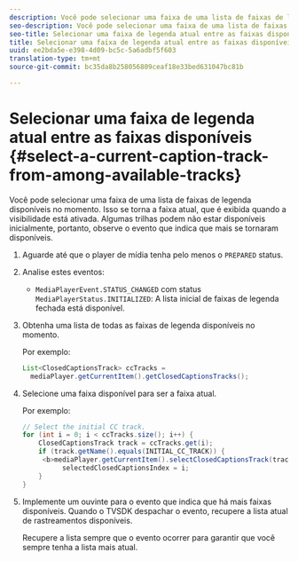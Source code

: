 ```yaml
---
description: Você pode selecionar uma faixa de uma lista de faixas de legenda disponíveis no momento. Isso se torna a faixa atual, que é exibida quando a visibilidade está ativada. Algumas trilhas podem não estar disponíveis inicialmente, portanto, observe o evento que indica que mais se tornaram disponíveis.
seo-description: Você pode selecionar uma faixa de uma lista de faixas de legenda disponíveis no momento. Isso se torna a faixa atual, que é exibida quando a visibilidade está ativada. Algumas trilhas podem não estar disponíveis inicialmente, portanto, observe o evento que indica que mais se tornaram disponíveis.
seo-title: Selecionar uma faixa de legenda atual entre as faixas disponíveis
title: Selecionar uma faixa de legenda atual entre as faixas disponíveis
uuid: ee2bda5e-e398-4d09-bc5c-5a6adbf5f603
translation-type: tm+mt
source-git-commit: bc35da8b258056809ceaf18e33bed631047bc81b

---
```



# Selecionar uma faixa de legenda atual entre as faixas disponíveis {#select-a-current-caption-track-from-among-available-tracks}

Você pode selecionar uma faixa de uma lista de faixas de legenda disponíveis no momento. Isso se torna a faixa atual, que é exibida quando a visibilidade está ativada. Algumas trilhas podem não estar disponíveis inicialmente, portanto, observe o evento que indica que mais se tornaram disponíveis.

1. Aguarde até que o player de mídia tenha pelo menos o `PREPARED` status.
1. Analise estes eventos:

   * `MediaPlayerEvent.STATUS_CHANGED` com status `MediaPlayerStatus.INITIALIZED`: A lista inicial de faixas de legenda fechada está disponível.

1. Obtenha uma lista de todas as faixas de legenda disponíveis no momento.

   Por exemplo:

   ```java
   List<ClosedCaptionsTrack> ccTracks = 
     mediaPlayer.getCurrentItem().getClosedCaptionsTracks();
   ```

1. Selecione uma faixa disponível para ser a faixa atual.

   Por exemplo:

   ```java
   // Select the initial CC track. 
   for (int i = 0; i < ccTracks.size(); i++) { 
       ClosedCaptionsTrack track = ccTracks.get(i); 
       if (track.getName().equals(INITIAL_CC_TRACK)) {
        <b>mediaPlayer.getCurrentItem().selectClosedCaptionsTrack(track);</b> 
             selectedClosedCaptionsIndex = i; 
       } 
   }
   ```

1. Implemente um ouvinte para o evento que indica que há mais faixas disponíveis. Quando o TVSDK despachar o evento, recupere a lista atual de rastreamentos disponíveis.

   Recupere a lista sempre que o evento ocorrer para garantir que você sempre tenha a lista mais atual.